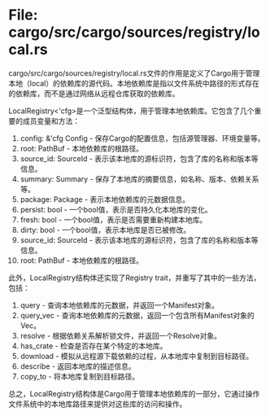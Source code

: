 # File: cargo/src/cargo/sources/registry/local.rs

cargo/src/cargo/sources/registry/local.rs文件的作用是定义了Cargo用于管理本地（local）的依赖库的源代码。本地依赖库是指以文件系统中路径的形式存在的依赖库，而不是通过网络从远程仓库获取的依赖库。

LocalRegistry<'cfg>是一个泛型结构体，用于管理本地依赖库。它包含了几个重要的成员变量和方法：

1. config: &'cfg Config - 保存Cargo的配置信息，包括源管理器、环境变量等。
2. root: PathBuf - 本地依赖库的根路径。
3. source_id: SourceId - 表示该本地库的源标识符，包含了库的名称和版本等信息。
4. summary: Summary - 保存了本地库的摘要信息，如名称、版本、依赖关系等。
5. package: Package - 表示本地依赖库的元数据信息。
6. persist: bool - 一个bool值，表示是否持久化本地库的变化。
7. fresh: bool - 一个bool值，表示是否需要重新构建本地库。
8. dirty: bool - 一个bool值，表示本地库是否已被修改。
9. source_id: SourceId - 表示该本地库的源标识符，包含了库的名称和版本等信息。
10. root: PathBuf - 本地依赖库的根路径。

此外，LocalRegistry结构体还实现了Registry trait，并重写了其中的一些方法，包括：

1. query - 查询本地依赖库的元数据，并返回一个Manifest对象。
2. query_vec - 查询本地依赖库的元数据，返回一个包含所有Manifest对象的Vec。
3. resolve - 根据依赖关系解析锁文件，并返回一个Resolve对象。
4. has_crate - 检查是否存在某个特定的本地库。
5. download - 模拟从远程源下载依赖的过程，从本地库中复制到目标路径。
6. describe - 返回本地库的描述信息。
7. copy_to - 将本地库复制到目标路径。

总之，LocalRegistry结构体是Cargo用于管理本地依赖库的一部分，它通过操作文件系统中的本地库路径来提供对这些库的访问和操作。


